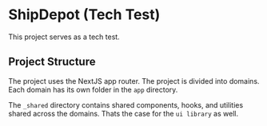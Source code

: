 # ShipDepot (Tech Test)

This project serves as a tech test.

## Project Structure

The project uses the NextJS app router. The project is divided into domains. Each domain has its own folder in the `app` directory.

The `_shared` directory contains shared components, hooks, and utilities shared across the domains. Thats the case for the `ui library` as well.